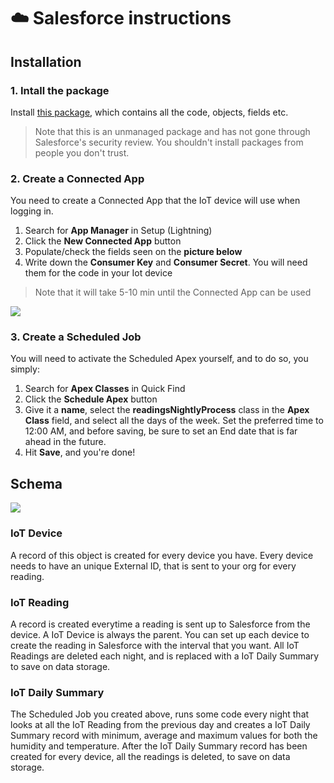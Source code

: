 # :cloud: Salesforce instructions

## Installation

### 1. Intall the package
Install [this package](https://login.salesforce.com/packaging/installPackage.apexp?p0=04t4H000000CfLE), which contains all the code, objects, fields etc.
> Note that this is an unmanaged package and has not gone through Salesforce's security review. You shouldn't install packages from people you don't trust.

### 2. Create a Connected App
You need to create a Connected App that the IoT device will use when logging in.
1. Search for **App Manager** in Setup (Lightning)
2. Click the **New Connected App** button
3. Populate/check the fields seen on the **picture below**
4. Write down the **Consumer Key** and **Consumer Secret**. You will need them for the code in your Iot device
> Note that it will take 5-10 min until the Connected App can be used
<img src="https://www.jesperklang.com/visuals/1_Microcontroller_to_Salesforce/Connected_App.png"/>

### 3. Create a Scheduled Job
You will need to activate the Scheduled Apex yourself, and to do so, you simply:
1. Search for **Apex Classes** in Quick Find
2. Click the **Schedule Apex** button
3. Give it a **name**, select the **readingsNightlyProcess** class in the **Apex Class** field, and select all the days of the week. Set the preferred time to 12:00 AM, and before saving, be sure to set an End date that is far ahead in the future.
4. Hit **Save**, and you're done!

## Schema
<img src="https://www.jesperklang.com/visuals/1_Microcontroller_to_Salesforce/Schema_Builder.png"/>

### IoT Device
A record of this object is created for every device you have. Every device needs to have an unique External ID, that is sent to your org for every reading.

### IoT Reading
A record is created everytime a reading is sent up to Salesforce from the device. A IoT Device is always the parent. You can set up each device to create the reading in Salesforce with the interval that you want. All IoT Readings are deleted each night, and is replaced with a IoT Daily Summary to save on data storage.

### IoT Daily Summary
The Scheduled Job you created above, runs some code every night that looks at all the IoT Reading from the previous day and creates a IoT Daily Summary record with minimum, average and maximum values for both the humidity and temperature. After the IoT Daily Summary record has been created for every device, all the readings is deleted, to save on data storage.